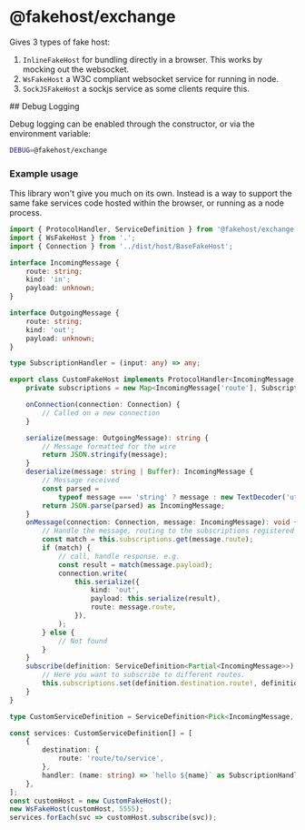 # @fakehost/exchange

Gives 3 types of fake host:

1. `InlineFakeHost` for bundling directly in a browser. This works by mocking out the websocket.
2. `WsFakeHost` a W3C compliant websocket service for running in node.
3. `SockJSFakeHost` a sockjs service as some clients require this.

## Debug Logging

Debug logging can be enabled through the constructor, or via the environment variable: 

```sh
DEBUG=@fakehost/exchange
```

### Example usage

This library won't give you much on its own. Instead is a way to support the same fake services code hosted within the browser, or running as a node process.

```ts
import { ProtocolHandler, ServiceDefinition } from '@fakehost/exchange';
import { WsFakeHost } from '.';
import { Connection } from '../dist/host/BaseFakeHost';

interface IncomingMessage {
    route: string;
    kind: 'in';
    payload: unknown;
}

interface OutgoingMessage {
    route: string;
    kind: 'out';
    payload: unknown;
}

type SubscriptionHandler = (input: any) => any;

export class CustomFakeHost implements ProtocolHandler<IncomingMessage, OutgoingMessage> {
    private subscriptions = new Map<IncomingMessage['route'], SubscriptionHandler>();

    onConnection(connection: Connection) {
        // Called on a new connection
    }

    serialize(message: OutgoingMessage): string {
        // Message formatted for the wire
        return JSON.stringify(message);
    }
    deserialize(message: string | Buffer): IncomingMessage {
        // Message received
        const parsed =
            typeof message === 'string' ? message : new TextDecoder('utf-8').decode(message);
        return JSON.parse(parsed) as IncomingMessage;
    }
    onMessage(connection: Connection, message: IncomingMessage): void {
        // Handle the message, routing to the subscriptions registered in `subscribe`
        const match = this.subscriptions.get(message.route);
        if (match) {
            // call, handle response. e.g.
            const result = match(message.payload);
            connection.write(
                this.serialize({
                    kind: 'out',
                    payload: this.serialize(result),
                    route: message.route,
                }),
            );
        } else {
            // Not found
        }
    }
    subscribe(definition: ServiceDefinition<Partial<IncomingMessage>>): void {
        // Here you want to subscribe to different routes.
        this.subscriptions.set(definition.destination.route!, definition.handler);
    }
}

type CustomServiceDefinition = ServiceDefinition<Pick<IncomingMessage, 'route'>>;

const services: CustomServiceDefinition[] = [
    {
        destination: {
            route: 'route/to/service',
        },
        handler: (name: string) => `hello ${name}` as SubscriptionHandler,
    },
];
const customHost = new CustomFakeHost();
new WsFakeHost(customHost, 5555);
services.forEach(svc => customHost.subscribe(svc));
```
